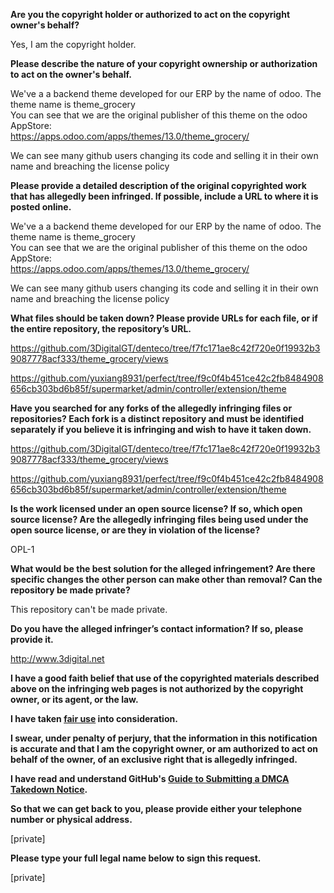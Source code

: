 **Are you the copyright holder or authorized to act on the copyright owner's behalf?**

Yes, I am the copyright holder.

**Please describe the nature of your copyright ownership or authorization to act on the owner's behalf.**

We've a a backend theme developed for our ERP by the name of odoo. The theme name is theme_grocery  
You can see that we are the original publisher of this theme on the odoo AppStore:  
https://apps.odoo.com/apps/themes/13.0/theme_grocery/  

We can see many github users changing its code and selling it in their own name and breaching the license policy

**Please provide a detailed description of the original copyrighted work that has allegedly been infringed. If possible, include a URL to where it is posted online.**

We've a a backend theme developed for our ERP by the name of odoo. The theme name is theme_grocery  
You can see that we are the original publisher of this theme on the odoo AppStore:  
https://apps.odoo.com/apps/themes/13.0/theme_grocery/  

We can see many github users changing its code and selling it in their own name and breaching the license policy

**What files should be taken down? Please provide URLs for each file, or if the entire repository, the repository’s URL.**

https://github.com/3DigitalGT/denteco/tree/f7fc171ae8c42f720e0f19932b39087778acf333/theme_grocery/views  

https://github.com/yuxiang8931/perfect/tree/f9c0f4b451ce42c2fb8484908656cb303bd6b85f/supermarket/admin/controller/extension/theme  

**Have you searched for any forks of the allegedly infringing files or repositories? Each fork is a distinct repository and must be identified separately if you believe it is infringing and wish to have it taken down.**

https://github.com/3DigitalGT/denteco/tree/f7fc171ae8c42f720e0f19932b39087778acf333/theme_grocery/views  

https://github.com/yuxiang8931/perfect/tree/f9c0f4b451ce42c2fb8484908656cb303bd6b85f/supermarket/admin/controller/extension/theme  

**Is the work licensed under an open source license? If so, which open source license? Are the allegedly infringing files being used under the open source license, or are they in violation of the license?**

OPL-1

**What would be the best solution for the alleged infringement? Are there specific changes the other person can make other than removal? Can the repository be made private?**

This repository can't be made private.  

**Do you have the alleged infringer’s contact information? If so, please provide it.**

http://www.3digital.net  

**I have a good faith belief that use of the copyrighted materials described above on the infringing web pages is not authorized by the copyright owner, or its agent, or the law.**

**I have taken <a href="https://www.lumendatabase.org/topics/22">fair use</a> into consideration.**  

**I swear, under penalty of perjury, that the information in this notification is accurate and that I am the copyright owner, or am authorized to act on behalf of the owner, of an exclusive right that is allegedly infringed.**

**I have read and understand GitHub's <a href="https://docs.github.com/articles/guide-to-submitting-a-dmca-takedown-notice/">Guide to Submitting a DMCA Takedown Notice</a>.**

**So that we can get back to you, please provide either your telephone number or physical address.**

[private]  

**Please type your full legal name below to sign this request.**

[private]  
